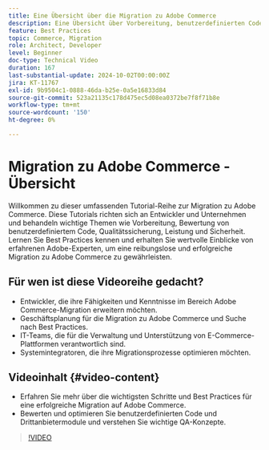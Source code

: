 ```yaml
---
title: Eine Übersicht über die Migration zu Adobe Commerce
description: Eine Übersicht über Vorbereitung, benutzerdefinierten Code, QA, Leistung und Sicherheit bei der Migration zu Adobe Commerce.
feature: Best Practices
topic: Commerce, Migration
role: Architect, Developer
level: Beginner
doc-type: Technical Video
duration: 167
last-substantial-update: 2024-10-02T00:00:00Z
jira: KT-11767
exl-id: 9b9504c1-0888-46da-b25e-0a5e16833d84
source-git-commit: 523a21135c178d475ec5d08ea0372be7f8f71b8e
workflow-type: tm+mt
source-wordcount: '150'
ht-degree: 0%

---
```


# Migration zu Adobe Commerce - Übersicht

Willkommen zu dieser umfassenden Tutorial-Reihe zur Migration zu Adobe Commerce. Diese Tutorials richten sich an Entwickler und Unternehmen und behandeln wichtige Themen wie Vorbereitung, Bewertung von benutzerdefiniertem Code, Qualitätssicherung, Leistung und Sicherheit. Lernen Sie Best Practices kennen und erhalten Sie wertvolle Einblicke von erfahrenen Adobe-Experten, um eine reibungslose und erfolgreiche Migration zu Adobe Commerce zu gewährleisten.

## Für wen ist diese Videoreihe gedacht?

* Entwickler, die ihre Fähigkeiten und Kenntnisse im Bereich Adobe Commerce-Migration erweitern möchten.
* Geschäftsplanung für die Migration zu Adobe Commerce und Suche nach Best Practices.
* IT-Teams, die für die Verwaltung und Unterstützung von E-Commerce-Plattformen verantwortlich sind.
* Systemintegratoren, die ihre Migrationsprozesse optimieren möchten.

## Videoinhalt {#video-content}

* Erfahren Sie mehr über die wichtigsten Schritte und Best Practices für eine erfolgreiche Migration auf Adobe Commerce.
* Bewerten und optimieren Sie benutzerdefinierten Code und Drittanbietermodule und verstehen Sie wichtige QA-Konzepte.

>[!VIDEO](https://video.tv.adobe.com/v/3444329/?learn=on&captions=ger)
